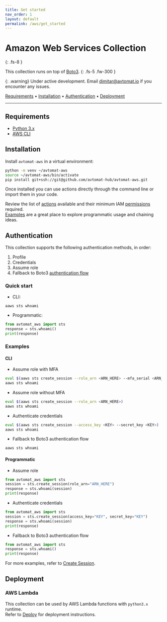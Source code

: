 ```yaml
---
title: Get started
nav_order: 1
layout: default
permalink: /aws/get_started
---
```


# Amazon Web Services Collection
{: .fs-8 }

This collection runs on top of <a href="https://boto3.amazonaws.com/v1/documentation/api/latest/index.html" target="_blank">Boto3</a>.
{: .fs-5 .fw-300 }

{: .warning}
Under active development. Email [dimitar@avtomat.io](mailto:dimitar@avtomat.io) if you encounter any issues.

<p>
   <a href="#requirements">Requirements</a> •
   <a href="#installation">Installation</a> •
   <a href="#authentication">Authentication</a> •
   <a href="#deployment">Deployment</a>
</p>

---

## Requirements

- <a href="https://www.python.org/downloads/" target="_blank">Python 3.x</a>
- <a href="https://docs.aws.amazon.com/cli/latest/userguide/cli-chap-getting-started.html" target="_blank">AWS CLI</a>


## Installation

Install `avtomat-aws` in a virtual environment:

```bash
python -m venv ~/avtomat-aws
source ~/avtomat-aws/bin/activate
pip install git+ssh://git@github.com/avtomat-hub/avtomat-aws.git
```
Once installed you can use actions directly through the command line or import them in your code.

Review the list of [actions](/aws/actions) available and their minimum IAM [permissions](/aws/permissions) required.<br/>
[Examples](/aws/examples) are a great place to explore programmatic usage and chaining ideas.


## Authentication
This collection supports the following authentication methods, in order:
1. Profile
2. Credentials
3. Assume role
4. Fallback to Boto3 [authentication flow](https://boto3.amazonaws.com/v1/documentation/api/latest/guide/credentials.html)

### Quick start
- CLI:
```bash
aaws sts whoami
```
- Programmatic:
```python
from avtomat_aws import sts
response = sts.whoami()
print(response)
```

### Examples

#### CLI

- Assume role with MFA
```bash
eval $(aaws sts create_session --role_arn <ARN_HERE> --mfa_serial <ARN_HERE> --mfa_token <CODE_HERE>)
aaws sts whoami
```

- Assume role without MFA
```bash
eval $(aaws sts create_session --role_arn <ARN_HERE>)
aaws sts whoami
```

- Authenticate credentials
```bash
eval $(aaws sts create_session --access_key <KEY> --secret_key <KEY>)
aaws sts whoami
```

- Fallback to Boto3 authentication flow
```bash
aaws sts whoami
```

#### Programmatic

- Assume role
```python
from avtomat_aws import sts
session = sts.create_session(role_arn="ARN_HERE")
response = sts.whoami(session)
print(response)
```

- Authenticate credentials
```python
from avtomat_aws import sts
session = sts.create_session(access_key="KEY", secret_key="KEY")
response = sts.whoami(session)       
print(response)                      
```

- Fallback to Boto3 authentication flow
```python
from avtomat_aws import sts
response = sts.whoami()
print(response)
```

For more examples, refer to [Create Session](/aws/actions/sts/create_session).


## Deployment

### AWS Lambda
This collection can be used by AWS Lambda functions with `python3.x` runtime.<br/>
Refer to [Deploy](/aws/deploy) for deployment instructions.
